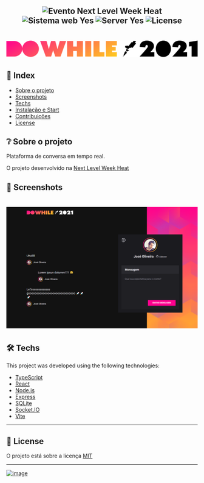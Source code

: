 <h2 align="center">
  <img src="https://img.shields.io/badge/Next%20Level%20Week-%23heat-FF008E?style=for-the-badge" alt="Evento Next Level Week Heat" />
  <img src="https://img.shields.io/badge/web%3F-Yes-FF008E?style=for-the-badge" alt="Sistema web Yes" />
  <img src="https://img.shields.io/badge/server%3F-yes-FF008E?style=for-the-badge" alt="Server Yes" />
  <img src="https://img.shields.io/github/license/matheusfelipeog/proffy?color=FF008E&style=for-the-badge" alt="License" />
</h2>

<h1 align="center">
  <img src=".github/logo.svg" alt="Logo Heat" width="1000px" />
</h1>

## 📌 Index

- [Sobre o projeto](#-sobre-o-projeto)
- [Screenshots](#-screenshots)
- [Techs](#-techs)
- [Instalação e Start](#-instalação-e-start)
- [Contribuições](#-contribuições)
- [License](#-license)

## ❔ Sobre o projeto

Plataforma de conversa em tempo real.

O projeto desenvolvido na [Next Level Week Heat](https://nextlevelweek.com)

## 📸 Screenshots

<h1 align="center">
  <img src=".github/1.png" alt="Logo Happy" width="1000px" />
</h1>

## 🛠 Techs

This project was developed using the following technologies:

- [TypeScript](https://www.typescriptlang.org/)
- [React](https://pt-br.reactjs.org/)
- [Node.js](https://nodejs.org/en/)
- [Express](https://expressjs.com/pt-br/)
- [SQLite](https://www.sqlite.org/index.html)
- [Socket.IO](https://socket.io/)
- [Vite](https://vitejs.dev/)

---

## 📜 License

O projeto está sobre a licença [MIT](./LICENSE)

---

[![image](https://img.shields.io/badge/😎%20José%20Oliveira,%202021-LinkedIn-FF008E?style=flat-square)](https://www.linkedin.com/in/joseooliveira/)
